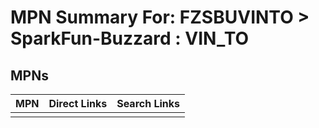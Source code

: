 



# MPN Summary For: FZSBUVINTO > SparkFun-Buzzard : VIN_TO

## MPNs
  

|MPN|Direct Links|Search Links|
| :--- | :--- | :--- |
||||
